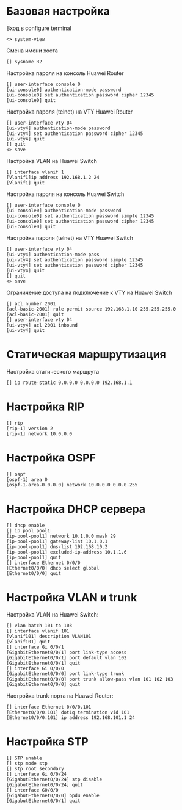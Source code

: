 # Базовая настройка

Вход в configure terminal
```
<> system-view
```

Смена имени хоста
```
[] sysname R2
```

Настройка пароля на консоль Huawei Router
```
[] user-interface console 0
[ui-console0] authentication-mode password
[ui-console0] set authentication password cipher 12345
[ui-console0] quit
```

Настройка пароля (telnet) на VTY Huawei Router
```
[] user-interface vty 04
[ui-vty4] authentication-mode password
[ui-vty4] set authentication password cipher 12345
[ui-vty4] quit
[] quit
<> save
```

Настройка VLAN на Huawei Switch
```
[] interface vlanif 1
[Vlanif1]ip address 192.168.1.2 24
[Vlanif1] quit
```

Настройка пароля на консоль Huawei Switch
```
[] user-interface console 0
[ui-console0] authentication-mode password
[ui-console0] set authentication password simple 12345
[ui-console0] set authentication password cipher 12345
[ui-console0] quit
```

Настройка пароля (telnet) на VTY Huawei Switch
```
[] user-interface vty 04
[ui-vty4] authentication-mode pass
[ui-vty4] set authentication password simple 12345
[ui-vty4] set authentication password cipher 12345
[ui-vty4] quit
[] quit
<> save
```

Ограничение доступа на подключение к VTY на Huawei Switch
```
[] acl number 2001
[acl-basic-2001] rule permit source 192.168.1.10 255.255.255.0
[acl-basic-2001] quit
[] user-interface vty 04
[ui-vty4] acl 2001 inbound
[ui-vty4] quit
```

# Статическая маршрутизация

Настройка статического маршрута
```
[] ip route-static 0.0.0.0 0.0.0.0 192.168.1.1
```

# Настройка RIP
```
[] rip
[rip-1] version 2
[rip-1] network 10.0.0.0
```

# Настройка OSPF
```
[] ospf
[ospf-1] area 0
[ospf-1-area-0.0.0.0] network 10.0.0.0 0.0.0.255
```

# Настройка DHCP сервера
```
[] dhcp enable
[] ip pool pool1
[ip-pool-pool1] network 10.1.0.0 mask 29
[ip-pool-pool1] gateway-list 10.1.0.1
[ip-pool-pool1] dns-list 192.168.10.2
[ip-pool-pool1] excluded-ip-address 10.1.1.6
[ip-pool-pool1] quit
[] interface Ethernet 0/0/0
[Ethernet0/0/0] dhcp select global
[Ethernet0/0/0] quit
```

# Настройка VLAN и trunk

Настройка VLAN на Huawei Switch:
```
[] vlan batch 101 to 103
[] interface vlanif 101
[vlanif101] description VLAN101
[vlanif101] quit
[] interface Gi 0/0/1
[GigabitEthernet0/0/1] port link-type access
[GigabitEthernet0/0/1] port default vlan 102
[GigabitEthernet0/0/1] quit
[] interface Gi 0/0/0
[GigabitEthernet0/0/0] port link-type trunk
[GigabitEthernet0/0/0] port trunk allow-pass vlan 101 102 103
[GigabitEthernet0/0/0] quit
```

Настройка trunk порта на Huawei Router:
```
[] interface Ethernet 0/0/0.101
[Ethernet0/0/0.101] dot1q termination vid 101
[Ethernet0/0/0.101] ip address 192.168.101.1 24
```

# Настройка STP
```
[] STP enable
[] stp mode stp
[] stp root secondary
[] interface Gi 0/0/24
[GigabutEthernet0/0/24] stp disable
[GigabutEthernet0/0/24] quit
[] interface G0/0/0
[GigabutEthernet0/0/0] bpdu enable
[GigabutEthernet0/0/1] quit
```
